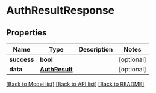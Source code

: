 # AuthResultResponse

## Properties
Name | Type | Description | Notes
------------ | ------------- | ------------- | -------------
**success** | **bool** |  | [optional] 
**data** | [**AuthResult**](AuthResult.md) |  | [optional] 

[[Back to Model list]](../README.md#documentation-for-models) [[Back to API list]](../README.md#documentation-for-api-endpoints) [[Back to README]](../README.md)

